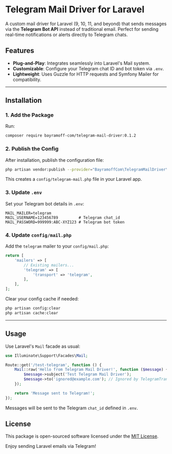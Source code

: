 
# Telegram Mail Driver for Laravel

A custom mail driver for Laravel (9, 10, 11, and beyond) that sends messages via the **Telegram Bot API** instead of traditional email. Perfect for sending real-time notifications or alerts directly to Telegram chats.

## Features

- **Plug-and-Play**: Integrates seamlessly into Laravel's Mail system.
- **Customizable**: Configure your Telegram chat ID and bot token via `.env`.
- **Lightweight**: Uses Guzzle for HTTP requests and Symfony Mailer for compatibility.

---

## Installation

### 1. Add the Package

Run:

```bash
composer require bayramoff-com/telegram-mail-driver:0.1.2
```

### 2. Publish the Config

After installation, publish the configuration file:

```bash
php artisan vendor:publish --provider="BayramoffCom\TelegramMailDriver\Providers\TelegramMailServiceProvider" --tag=telegram-mail-config
```

This creates a `config/telegram-mail.php` file in your Laravel app.

### 3. Update `.env`

Set your Telegram bot details in `.env`:

```dotenv
MAIL_MAILER=telegram
MAIL_USERNAME=123456789         # Telegram chat_id
MAIL_PASSWORD=999999:ABC-XYZ123 # Telegram bot token
```

### 4. Update `config/mail.php`

Add the `telegram` mailer to your `config/mail.php`:

```php
return [
    'mailers' => [
        // Existing mailers...
        'telegram' => [
            'transport' => 'telegram',
        ],
    ],
];
```

Clear your config cache if needed:

```bash
php artisan config:clear
php artisan cache:clear
```

---

## Usage

Use Laravel's `Mail` facade as usual:

```php
use Illuminate\Support\Facades\Mail;

Route::get('/test-telegram', function () {
    Mail::raw('Hello from Telegram Mail Driver!', function ($message) {
        $message->subject('Test Telegram Mail Driver');
        $message->to('ignored@example.com'); // Ignored by TelegramTransport
    });

    return 'Message sent to Telegram!';
});
```

Messages will be sent to the Telegram `chat_id` defined in `.env`.
## License

This package is open-sourced software licensed under the [MIT License](LICENSE).

Enjoy sending Laravel emails via Telegram!